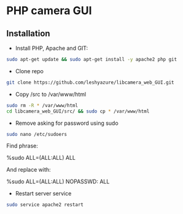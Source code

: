 # PHP camera GUI
## Installation
- Install PHP, Apache and GIT:
```bash
sudo apt-get update && sudo apt-get install -y apache2 php git
```
- Clone repo
```bash
git clone https://github.com/leshyazure/libcamera_web_GUI.git
```
- Copy /src to /var/www/html
```bash
sudo rm -R * /var/www/html
cd libcamera_web_GUI/src/ && sudo cp * /var/www/html
```
- Remove asking for password using sudo
```bash
sudo nano /etc/sudoers
```
Find phrase:

%sudo   ALL=(ALL:ALL) ALL

And replace with:

%sudo   ALL=(ALL:ALL) NOPASSWD: ALL


- Restart server service
```bash
sudo service apache2 restart
```